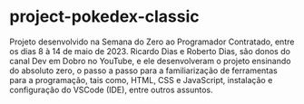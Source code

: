 # project-pokedex-classic

Projeto desenvolvido na Semana do Zero ao Programador Contratado, entre os dias 8 à 14 de maio de 2023. Ricardo Dias e Roberto Dias, são donos do canal Dev em Dobro no YouTube, e ele desenvolveram o projeto ensinando do absoluto zero, o passo a passo para a familiarização de ferramentas para a programação, tais como, HTML, CSS e JavaScript, instalação e configuração do VSCode (IDE), entre outros assuntos.